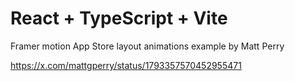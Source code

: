 # React + TypeScript + Vite

Framer motion App Store layout animations example by Matt Perry

https://x.com/mattgperry/status/1793357570452955471
